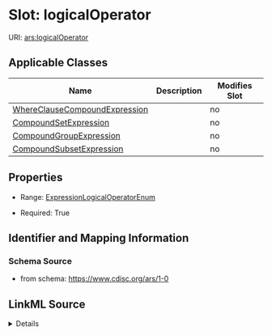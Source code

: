 # Slot: logicalOperator

URI: [ars:logicalOperator](https://www.cdisc.org/ars/1-0/logicalOperator)



<!-- no inheritance hierarchy -->




## Applicable Classes

| Name | Description | Modifies Slot |
| --- | --- | --- |
[WhereClauseCompoundExpression](WhereClauseCompoundExpression.md) |  |  no  |
[CompoundSetExpression](CompoundSetExpression.md) |  |  no  |
[CompoundGroupExpression](CompoundGroupExpression.md) |  |  no  |
[CompoundSubsetExpression](CompoundSubsetExpression.md) |  |  no  |







## Properties

* Range: [ExpressionLogicalOperatorEnum](ExpressionLogicalOperatorEnum.md)

* Required: True





## Identifier and Mapping Information







### Schema Source


* from schema: https://www.cdisc.org/ars/1-0




## LinkML Source

<details>
```yaml
name: logicalOperator
from_schema: https://www.cdisc.org/ars/1-0
rank: 1000
alias: logicalOperator
domain_of:
- WhereClauseCompoundExpression
range: ExpressionLogicalOperatorEnum
required: true

```
</details>